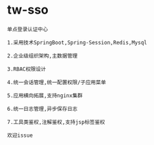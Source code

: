 # tw-sso
    单点登录认证中心

    1.采用技术SpringBoot,Spring-Session,Redis,Mysql

    2.企业级组织架构,主数据管理

    3.RBAC权限设计

    4.统一会话管理,统一配置权限/子应用菜单

    5.应用横向拓展,支持nginx集群

    6.统一日志管理,异步保存日志

    7.工具类鉴权,注解鉴权,支持jsp标签鉴权

    欢迎issue
